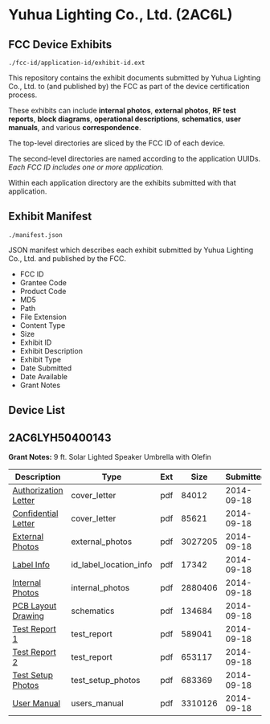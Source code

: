 # Yuhua Lighting Co., Ltd. (2AC6L)
## FCC Device Exhibits

```
./fcc-id/application-id/exhibit-id.ext
```

This repository contains the exhibit documents submitted by Yuhua Lighting Co., Ltd. to (and published by) the FCC as part of the device certification process.

These exhibits can include **internal photos**, **external photos**, **RF test reports**, **block diagrams**, **operational descriptions**, **schematics**, **user manuals**, and various **correspondence**.

The top-level directories are sliced by the FCC ID of each device.

The second-level directories are named according to the application UUIDs. *Each FCC ID includes one or more application.*

Within each application directory are the exhibits submitted with that application. 

## Exhibit Manifest

```
./manifest.json
```

JSON manifest which describes each exhibit submitted by Yuhua Lighting Co., Ltd. and published by the FCC.

- FCC ID
- Grantee Code
- Product Code
- MD5
- Path
- File Extension
- Content Type
- Size
- Exhibit ID
- Exhibit Description
- Exhibit Type
- Date Submitted
- Date Available
- Grant Notes

## Device List
## 2AC6LYH50400143
**Grant Notes:** 9 ft. Solar Lighted Speaker Umbrella with Olefin

| Description | Type | Ext | Size | Submitted | Available |
| ----------- | ---- | --- | ---- | --------- | --------- |
| [Authorization Letter](2AC6LYH50400143/c8d339b320826bb5805a99dd1b148a07/2393311.pdf) | cover_letter | pdf | 84012 | 2014-09-18 | 2014-09-18 |
| [Confidential Letter](2AC6LYH50400143/c8d339b320826bb5805a99dd1b148a07/2393312.pdf) | cover_letter | pdf | 85621 | 2014-09-18 | 2014-09-18 |
| [External Photos](2AC6LYH50400143/c8d339b320826bb5805a99dd1b148a07/2393313.pdf) | external_photos | pdf | 3027205 | 2014-09-18 | 2014-09-18 |
| [Label Info](2AC6LYH50400143/c8d339b320826bb5805a99dd1b148a07/2393307.pdf) | id_label_location_info | pdf | 17342 | 2014-09-18 | 2014-09-18 |
| [Internal Photos](2AC6LYH50400143/c8d339b320826bb5805a99dd1b148a07/2393309.pdf) | internal_photos | pdf | 2880406 | 2014-09-18 | 2014-09-18 |
| [PCB Layout Drawing](2AC6LYH50400143/c8d339b320826bb5805a99dd1b148a07/2393308.pdf) | schematics | pdf | 134684 | 2014-09-18 | 2014-09-18 |
| [Test Report 1](2AC6LYH50400143/c8d339b320826bb5805a99dd1b148a07/2393314.pdf) | test_report | pdf | 589041 | 2014-09-18 | 2014-09-18 |
| [Test Report 2](2AC6LYH50400143/c8d339b320826bb5805a99dd1b148a07/2393315.pdf) | test_report | pdf | 653117 | 2014-09-18 | 2014-09-18 |
| [Test Setup Photos](2AC6LYH50400143/c8d339b320826bb5805a99dd1b148a07/2393717.pdf) | test_setup_photos | pdf | 683369 | 2014-09-18 | 2014-09-18 |
| [User Manual](2AC6LYH50400143/c8d339b320826bb5805a99dd1b148a07/2393310.pdf) | users_manual | pdf | 3310126 | 2014-09-18 | 2014-09-18 |
